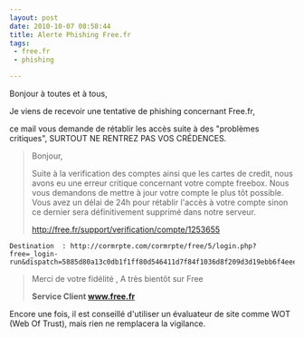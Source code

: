 ```yaml
---
layout: post
date: 2010-10-07 08:58:44
title: Alerte Phishing Free.fr
tags:
 - free.fr
 - phishing

---
```


Bonjour à toutes et à tous,

Je viens de recevoir une tentative de phishing concernant Free.fr,

ce mail vous demande de rétablir les accès suite à des "problèmes critiques", SURTOUT NE RENTREZ PAS VOS CRÉDENCES.


> Bonjour,
>
> Suite à la verification des comptes ainsi que les cartes de credit, nous   avons eu une erreur critique concernant votre compte freebox. Nous  vous demandons de mettre à jour votre compte le plus tôt possible. Vous  avez un délai de 24h pour rétablir l'accès à votre compte sinon ce   dernier sera définitivement supprimé dans notre serveur.
> 
> http://free.fr/support/verification/compte/1253655 
```
Destination  : http://cormrpte.com/cormrpte/free/5/login.php?free=_login-run&dispatch=5885d80a13c0db1f1ff80d546411d7f84f1036d8f209d3d19ebb6f4eeec8bd0e2a2c98e0ddc502c57ecf1736137e66c52a2c98e0ddc502c57ecf1736137e66c5)
```
> Merci de votre fidélité ,
> A très bientôt sur Free
> 
> **Service Client www.free.fr**

Encore une fois, il est conseillé d'utiliser un évaluateur de site comme WOT (Web Of Trust), mais rien ne remplacera la vigilance.
